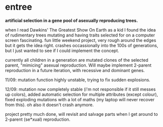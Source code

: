 # entree
**artificial selection in a gene pool of asexually reproducing trees.**

when I read Dawkins' The Greatest Show On Earth as a kid I found the idea of rudimentary trees mutating and having traits selected for on a computer screen fascinating. fun little weekend project, very rough around the edges but it gets the idea right. crashes occassionally into the 100s of generations, but I just wanted to see if I could implement the concept.

currently all children in a generation are mutated clones of the selected parent, "mimicing" asexual reproduction. Will maybe implement 2-parent reproduction in a future iteration, with recessive and dominant genes.

11/09: mutation function highly unstable, trying to fix sudden explosions.

12/09: mutation now completely stable (i'm not responsible if it still messes up colors), added automatic selection for multiple attributes (except colour), fixed exploding mutations with a lot of maths (my laptop will never recover from this). oh also it doesn't crash anymore.

project pretty much done, will revisit and salvage parts when I get around to 2-parent (se\*xual) reproduction.
